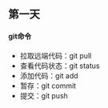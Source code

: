 ## 第一天
#### git命令
  - 拉取远端代码：git pull
  - 查看代码状态：git status
  - 添加代码：git add
  - 暂存：git commit
  - 提交：git push
